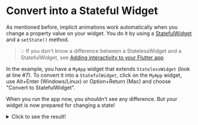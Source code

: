 # Convert into a Stateful Widget

As mentioned before, implicit animations work automatically when you change a
property value on your widget. You do it by using
a [StatefulWidget](https://api.flutter.dev/flutter/widgets/StatefulWidget-class.html)
and a `setState()` method.

> 💡 If you don't know a difference between a StatelessWidget and
> a StatefulWidget, see [Adding interactivity to your Flutter app](https://docs.flutter.dev/development/ui/interactive)

In the example, you have a `MyApp` widget that extends `StatelessWidget`
(look at line #7). To convert it into a `StatefulWidget`, click on the
`MyApp` widget, use Alt+Enter (Windows/Linux) or Option+Return (Mac)
and choose "Convert to StatefulWidget".

When you run the app now, you shouldn't see any difference. But your widget is
now prepared for changing a state!

<details>
  <summary>Click to see the result!</summary>

![Initial state - blue container](https://github.com/pszklarska/flutter_animations_workshop/raw/main/assets/screen00.png?raw=true)
</details>

<img alt="Google Analytics" src="https://www.google-analytics.com/collect?v=1&cid=555&t=pageview&ec=repo&ea=open&dp=flutter_animations_workshop/step-01&dt=flutter_animations_workshop/step-01&tid=UA-226900214-1" style="width: 1px; height: 1px"/>